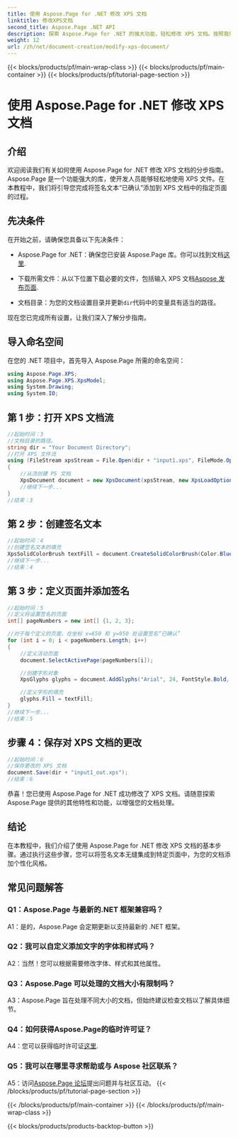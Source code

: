 ```yaml
---
title: 使用 Aspose.Page for .NET 修改 XPS 文档
linktitle: 修改XPS文档
second_title: Aspose.Page .NET API
description: 探索 Aspose.Page for .NET 的强大功能，轻松修改 XPS 文档。按照我们的分步指南，增强您的文档处理，并添加个性化签名文本。
weight: 12
url: /zh/net/document-creation/modify-xps-document/
---
```


{{< blocks/products/pf/main-wrap-class >}}
{{< blocks/products/pf/main-container >}}
{{< blocks/products/pf/tutorial-page-section >}}

# 使用 Aspose.Page for .NET 修改 XPS 文档

## 介绍

欢迎阅读我们有关如何使用 Aspose.Page for .NET 修改 XPS 文档的分步指南。 Aspose.Page 是一个功能强大的库，使开发人员能够轻松地使用 XPS 文件。在本教程中，我们将引导您完成将签名文本“已确认”添加到 XPS 文档中的指定页面的过程。

## 先决条件

在开始之前，请确保您具备以下先决条件：

- Aspose.Page for .NET：确保您已安装 Aspose.Page 库。你可以找到文档[这里](https://reference.aspose.com/page/net/).

- 下载所需文件：从以下位置下载必要的文件，包括输入 XPS 文档[Aspose 发布页面](https://releases.aspose.com/page/net/).

- 文档目录：为您的文档设置目录并更新`dir`代码中的变量具有适当的路径。

现在您已完成所有设置，让我们深入了解分步指南。

## 导入命名空间

在您的 .NET 项目中，首先导入 Aspose.Page 所需的命名空间：

```csharp
using Aspose.Page.XPS;
using Aspose.Page.XPS.XpsModel;
using System.Drawing;
using System.IO;
```

## 第 1 步：打开 XPS 文档流

```csharp
//起始时间：3
//文档目录的路径。
string dir = "Your Document Directory";
//打开 XPS 文件流
using (FileStream xpsStream = File.Open(dir + "input1.xps", FileMode.Open, FileAccess.Read))
{
    //从流创建 PS 文档
    XpsDocument document = new XpsDocument(xpsStream, new XpsLoadOptions());
    //继续下一步...
}
//结束：3
```

## 第 2 步：创建签名文本

```csharp
//起始时间：4
//创建签名文本的填充
XpsSolidColorBrush textFill = document.CreateSolidColorBrush(Color.BlueViolet);
//继续下一步...
//结束：4
```

## 第 3 步：定义页面并添加签名

```csharp
//起始时间：5
//定义将设置签名的页面
int[] pageNumbers = new int[] {1, 2, 3};

//对于每个定义的页面，在坐标 x=650 和 y=950 处设置签名“已确认”
for (int i = 0; i < pageNumbers.Length; i++)
{
    //定义活动页面
    document.SelectActivePage(pageNumbers[i]);

    //创建字形对象
    XpsGlyphs glyphs = document.AddGlyphs("Arial", 24, FontStyle.Bold, 650, 900, "Confirmed");

    //定义字形的填充
    glyphs.Fill = textFill;
}
//继续下一步...
//结束：5
```

## 步骤 4：保存对 XPS 文档的更改

```csharp
//起始时间：6
//保存更改的 XPS 文档
document.Save(dir + "input1_out.xps");
//结束：6
```

恭喜！您已使用 Aspose.Page for .NET 成功修改了 XPS 文档。请随意探索 Aspose.Page 提供的其他特性和功能，以增强您的文档处理。

## 结论

在本教程中，我们介绍了使用 Aspose.Page for .NET 修改 XPS 文档的基本步骤。通过执行这些步骤，您可以将签名文本无缝集成到特定页面中，为您的文档添加个性化风格。

## 常见问题解答

### Q1：Aspose.Page 与最新的.NET 框架兼容吗？

A1：是的，Aspose.Page 会定期更新以支持最新的 .NET 框架。

### Q2：我可以自定义添加文字的字体和样式吗？

A2：当然！您可以根据需要修改字体、样式和其他属性。

### Q3：Aspose.Page 可以处理的文档大小有限制吗？

A3：Aspose.Page 旨在处理不同大小的文档，但始终建议检查文档以了解具体细节。

### Q4：如何获得Aspose.Page的临时许可证？

 A4：您可以获得临时许可证[这里](https://purchase.aspose.com/temporary-license/).

### Q5：我可以在哪里寻求帮助或与 Aspose 社区联系？

 A5：访问[Aspose.Page 论坛](https://forum.aspose.com/c/page/39)提出问题并与社区互动。
{{< /blocks/products/pf/tutorial-page-section >}}

{{< /blocks/products/pf/main-container >}}
{{< /blocks/products/pf/main-wrap-class >}}

{{< blocks/products/products-backtop-button >}}
